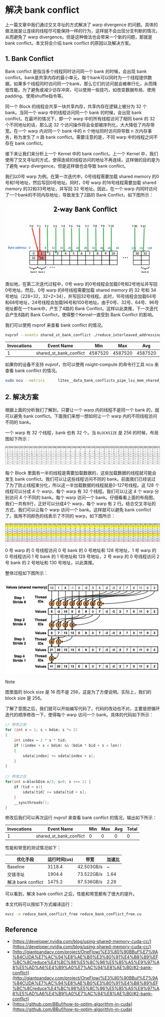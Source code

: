 # 解决 bank conflict

上一篇文章中我们通过交叉寻址的方式解决了 warp divergence 的问题。具体的做法就是让连续的线程尽可能保持一样的行为，这样就不会出现分支判断的情况，从而避免了 warp divergence。但是这种做法也会带来一个新的问题，那就是 bank conflict。本文将会介绍 bank conflict 的原因以及解决方案。

## 1. Bank Conflict

Bank conflict 是指当多个线程同时访问同一个 bank 的时候，会出现 bank conflict。bank是共享内存的最小单元，每个bank可以同时为一个线程提供数据。如果多个线程同时访问同一个bank，那么它们的访问就会被串行化，从而降低性能。为了避免或减少访存冲突，可以使用一些技巧，如改变数据布局、使用padding、使用shuffle指令等。

同一个 Block 的线程会共享一块共享内存，共享内存在逻辑上被分为 32 个 bank。当同一个 warp 中的线程访问同一个 bank 的时候，会出现 bank conflict。在最坏的情况下，即一个 warp 中的所有线程访问了相同 bank 的 32 个不同地址的话，那么这 32 个访问操作将会全部被序列化，大大降低了内存带宽。在一个 warp 内对同一个 bank 中的 n 个地址同时访问将导致 n 次内存事务，称为发生了 n 路 bank conflict。需要注意的是，不同 warp 中的线程之间不存在 bank conflict。

接下来让我们来分析上一个 Kernel 中的 bank conflict。上一个 Kernel 中，我们使用了交叉寻址的方式，使得连续的线程访问的地址不再连续。这样做的目的是为了避免 warp divergence。但是这样做也会导致 bank conflict。

我们以0号 warp 为例。在第一次迭代中，0号线程需要加载 shared memory 的0号和1号地址，然后写回0号地址。同时，0号 warp 的16号线程需要加载 shared memory 的32和33号地址，并写回 32 号地址。因此，在一个 warp 内同时访问了一个bank的不同内存地址，导致发生了2路的 Bank Conflict，如下图所示：

![picture 1](images/ef322be7c3e5b6b9be69d2b90e88083f50569a58a97129f348e483b946ab4edf.png)  

类似地，在第二次迭代过程中，0号 warp 的0号线程会加载0号和2号地址并写回0号地址。然后，0号 warp 的8号线程需要加载 shared memory 的 32 号和 34 号地址（228=32，32+2=34），并写回32号线程。此时，16号线程会加载64号和68号地址，24号线程会加载96号和100号地址。由于0号、32号、64号、96号地址都在一个bank中，产生了4路的 Bank Conflict。这样以此类推，下一次迭代会产生8路的 Bank Conflict，使得整个Kernel一直受到 Bank Conflict 的影响。

我们可以使用 nvprof 来查看 bank conflict 的情况。

```bash
nvprof --events shared_st_bank_conflict ./reduce_interleaved_addressing
```

| Invocations | Event Name               | Min      | Max      | Avg      | Total    |
|-------------|--------------------------|----------|----------|----------|----------|
| 1           | shared_st_bank_conflict | 4587520  | 4587520  | 4587520  | 4587520  |


如果你的设备不支持 nvprof，你可以使用 nsight-compute 的命令行工具 ncu 来查看 bank conflict 的情况。

```bash
sudo ncu --metrics      l1tex__data_bank_conflicts_pipe_lsu_mem_shared_op_st.sum  ./reduce_interleaved_addressing
```


## 2. 解决方案

根据上面的分析我们了解到，只要让一个 warp 内的线程不是同一个 bank 的，就可以避免 bank conflict。下面我们来想一想如何让一个 warp 内的不同线程访问不同的 bank。

一个 warp 有 32 个线程，bank 也有 32 个。当 `BLOCKSIZE` 是 256 的时候，布局图如下所示：

![picture 3](images/7c9ce0996f0a32f29890e52e42291fdd2993502630aa5632c298598604144630.png)

每个 Block 里面有一半的线程是需要加载数据的，这些加载数据的线程就可能会发生 bank conflict。我们可以让这些线程访问不同的 bank。前面我们已经说过了为了防止线程束分化，所以这一半加载数据的线程就是0-127号线程。这 128 个线程可以分成 4 个 warp，每个 warp 有 32 个线程。我们可以让这 4 个 warp 分别访问 4 个不同的 bank。每个 warp 访问一个 bank。仔细看看上面的布局图，我们一共有8行，正好可以分成4个 warp，每个 warp 有 2 行。结合交叉寻址的方式，我们可以让每个 warp 访问一个 bank。这样就可以避免 bank conflict 了。我用不同颜色的线表示了不同的 warp，如下图所示：

![picture 4](images/e69b477993846936b270e82a37615c00424010cd8003f429354aa27325c96f57.png)  

0 号 warp 的 0 号线程访问 0 号 bank 的 0 号地址和 128 号地址，1 号 warp 的 0 号线程访问 1 号 bank 的 1 号地址和 129 号地址，2 号 warp 的 0 号线程访问 2 号 bank 的 2 号地址和 130 号地址，以此类推。

整体过程如下图所示：

![picture 6](images/0f65c7d9e911014e31ddd84c583dea859ba24ebd48715c2680eb604e7ebb9a2b.png)  

> [!NOTE]
> 图里面的 block size 是 16 而不是 256，这是为了方便说明。实际上，我们的 block size 是 256。

了解了意图之后，我们就可以开始编写代码了。代码的改动也不对，主要是把循环迭代的顺序修改一下，使得每个 warp 访问一个 bank。具体的代码如下所示：

```cpp
// 修改之前
for (int s = 1; s < bdim; s *= 2)
{
    int index = 2 * s * tid;
    if ((index + s < bdim) && (bdim * bid + s < len))
    {
        sdata[index] += sdata[index + s];
    }
}

// 修改之后
for(int s=blockDim.x/2; s>0; s >>= 1) {
    if (tid < s){
        sdata[tid] += sdata[tid + s];
    }
    __syncthreads();
}
```

修改后我们可以再次运行 nvprof 来查看 bank conflict 的情况，输出如下所示：

| Invocations | Event Name               | Min      | Max      | Avg      | Total    |
|-------------|--------------------------|----------|----------|----------|----------|
| 1           | shared_st_bank_conflict | 0  | 0  | 0  | 0  |

性能和带宽的测试情况如下：

| 优化手段 | 运行时间(us) | 带宽 | 加速比 |
| --- | --- | --- | --- |
| Baseline | 3118.4 | 42.503GB/s | ~ |
| 交错寻址 | 1904.4 | 73.522GB/s | 1.64 |
| 解决 bank conflict | 1475.2 | 97.536GB/s | 2.29 |

可以看到，解决 bank conflict 之后，性能和带宽都有了很大的提升。

本文代码可以按如下方式编译运行：

```bash
nvcc -o reduce_bank_conflict_free reduce_bank_conflict_free.cu
```

## Reference 

- [https://developer.nvidia.com/blog/using-shared-memory-cuda-cc/](https://developer.nvidia.com/blog/using-shared-memory-cuda-cc/)
- [http://giantpandacv.com/project/OneFlow/%E3%80%90BBuf%E7%9A%84CUDA%E7%AC%94%E8%AE%B0%E3%80%91%E4%B8%89%EF%BC%8Creduce%E4%BC%98%E5%8C%96%E5%85%A5%E9%97%A8%E5%AD%A6%E4%B9%A0%E7%AC%94%E8%AE%B0/#2-bank-conflict](http://giantpandacv.com/project/OneFlow/%E3%80%90BBuf%E7%9A%84CUDA%E7%AC%94%E8%AE%B0%E3%80%91%E4%B8%89%EF%BC%8Creduce%E4%BC%98%E5%8C%96%E5%85%A5%E9%97%A8%E5%AD%A6%E4%B9%A0%E7%AC%94%E8%AE%B0/#2-bank-conflict)
- [https://github.com/BBuf/how-to-optim-algorithm-in-cuda](https://github.com/BBuf/how-to-optim-algorithm-in-cuda)

